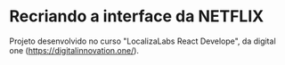 # Recriando a interface da NETFLIX
Projeto desenvolvido no curso  "LocalizaLabs React Develope", da digital one (https://digitalinnovation.one/).

